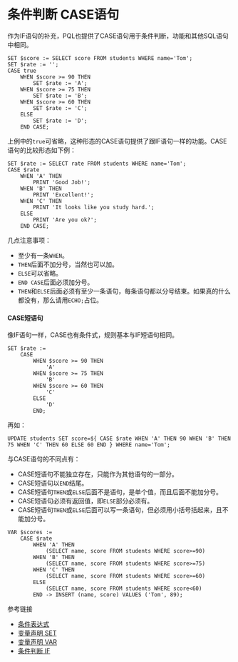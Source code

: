 # 条件判断 CASE语句
作为IF语句的补充，PQL也提供了CASE语句用于条件判断，功能和其他SQL语句中相同。
```
SET $score := SELECT score FROM students WHERE name='Tom';
SET $rate := '';
CASE true
    WHEN $score >= 90 THEN
        SET $rate := 'A';
    WHEN $score >= 75 THEN
        SET $rate := 'B';
    WHEN $score >= 60 THEN
        SET $rate := 'C';
    ELSE
        SET $rate := 'D';
    END CASE;
```
上例中的`true`可省略，这种形态的CASE语句提供了跟IF语句一样的功能。CASE语句的比较形态如下例：
```
SET $rate := SELECT rate FROM students WHERE name='Tom';
CASE $rate
    WHEN 'A' THEN
        PRINT 'Good Job!';
    WHEN 'B' THEN
        PRINT 'Excellent!';
    WHEN 'C' THEN
        PRINT 'It looks like you study hard.';
    ELSE
        PRINT 'Are you ok?';
    END CASE;
```
几点注意事项：
* 至少有一条`WHEN`。
* `THEN`后面不加分号，当然也可以加。
* `ELSE`可以省略。
* `END CASE`后面必须加分号。
* `THEN`和`ELSE`后面必须有至少一条语句，每条语句都以分号结束。如果真的什么都没有，那么请用`ECHO;`占位。

#### CASE短语句
像IF语句一样，CASE也有条件式，规则基本与IF短语句相同。
```
SET $rate := 
    CASE 
        WHEN $score >= 90 THEN 
            'A' 
        WHEN $score >= 75 THEN
            'B'
        WHEN $score >= 60 THEN
            'C' 
        ELSE
            'D'
        END; 
```
再如：
```
UPDATE students SET score=${ CASE $rate WHEN 'A' THEN 90 WHEN 'B' THEN  75 WHEN 'C' THEN 60 ELSE 60 END } WHERE name='Tom';   
```
与CASE语句的不同点有：
* CASE短语句不能独立存在，只能作为其他语句的一部分。
* CASE短语句以`END`结尾。
* CASE短语句`THEN`或`ELSE`后面不是语句，是单个值，而且后面不能加分号。
* CASE短语句必须有返回值，即`ELSE`部分必须有。
* CASE短语句`THEN`或`ELSE`后面可以写一条语句，但必须用小括号括起来，且不能加分号。
```
VAR $scores := 
    CASE $rate 
        WHEN 'A' THEN
            (SELECT name, score FROM students WHERE score>=90)
        WHEN 'B' THEN
            (SELECT name, score FROM students WHERE score>=75)
        WHEN 'C' THEN
            (SELECT name, score FROM students WHERE score>=60)
        ELSE
            (SELECT name, score FROM students WHERE score<60)
        END -> INSERT (name, score) VALUES ('Tom', 89);
```

参考链接
* [条件表达式](/doc/pql/condition)
* [变量声明 SET](/doc/pql/set)
* [变量声明 VAR](/doc/pql/var)
* [条件判断 IF](/doc/pql/if)